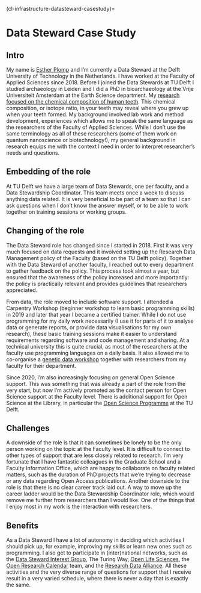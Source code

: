 (cl-infrastructure-datasteward-casestudy)=
# Data Steward Case Study

## Intro
My name is [Esther Plomp](https://estherplomp.github.io/) and I’m currently a Data Steward at the Delft University of Technology in the Netherlands. 
I have worked at the Faculty of Applied Sciences since 2018. 
Before I joined the Data Stewards at TU Delft I studied archaeology in Leiden and I did a PhD in bioarchaeology at the Vrije Universiteit Amsterdam at the Earth Science department. 
My [research focused on the chemical composition of human teeth](https://doi.org/10.5281/zenodo.3929551). 
This chemical composition, or isotope ratio, in your teeth may reveal where you grew up when your teeth formed. 
My background involved lab work and method development, experiences which allows me to speak the same language as the researchers of the Faculty of Applied Sciences. 
While I don’t use the same terminology as all of these researchers (some of them work on quantum nanoscience or biotechnology!), my general background in research equips me with the context I need in order to interpret researcher’s needs and questions. 

## Embedding of the role
At TU Delft we have a large team of Data Stewards, one per faculty, and a Data Stewardship Coordinator. 
This team meets once a week to discuss anything data related. 
It is very beneficial to be part of a team so that I can ask questions when I don’t know the answer myself, or to be able to work together on training sessions or working groups. 

## Changing of the role
The Data Steward role has changed since I started in 2018. 
First it was very much focused on data requests and it involved setting up the Research Data Management policy of the Faculty (based on the TU Delft policy). 
Together with the Data Steward of another faculty, I reached out to every department to gather feedback on the policy. 
This process took almost a year, but ensured that the awareness of the policy increased and more importantly: the policy is practically relevant and provides guidelines that researchers appreciated. 

From data, the role moved to include software support. 
I attended a Carpentry Workshop (beginner workshop to learn basic programming skills) in 2019 and later that year I became a certified trainer. 
While I do not use programming for my daily work necessarily (I use it for parts of it to analyse data or generate reports, or provide data visualisations for my own research), these basic training sessions make it easier to understand requirements regarding software and code management and sharing. 
At a technical university this is quite crucial, as most of the researchers at the faculty use programming languages on a daily basis. 
It also allowed me to co-organise a [genetic data workshop](https://openworking.wordpress.com/2019/06/07/tu-delfts-first-genomics-data-carpentry/) together with researchers from my faculty for their department. 

Since 2020, I’m also increasingly focusing on general Open Science support. 
This was something that was already a part of the role from the very start, but now I’m actively promoted as the contact person for Open Science support at the Faculty level. 
There is additional support for Open Science at the Library, in particular the [Open Science Programme](https://www.tudelft.nl/library/tu-delft-open-science) at the TU Delft. 

## Challenges
A downside of the role is that it can sometimes be lonely to be the only person working on the topic at the Faculty level. 
It is difficult to connect to other types of support that are less closely related to research. 
I’m very fortunate that I have fantastic colleagues in the Graduate School and a Faculty Information Office, which are happy to collaborate on faculty related matters, such as the duration of PhD projects that we’re trying to decrease or any data regarding Open Access publications. 
Another downside to the role is that there is no clear career track laid out. 
A way to move up the career ladder would be the Data Stewardship Coordinator role, which would remove me further from researchers than I would like. 
One of the things that I enjoy most in my work is the interaction with researchers. 

## Benefits
As a Data Steward I have a lot of autonomy in deciding which activities I should pick up, for example, improving my skills or learn new ones such as programming. 
I also get to participate in (inter)national networks, such as the [Data Steward Interest Group](https://www.dtls.nl/about/community/interest-groups/data-stewards-interest-group/), The Turing Way, [Open Life Sciences](https://openlifesci.org/), the [Open Research Calendar](https://openresearchcalendar.org/) team, and the [Research Data Alliance](https://www.rd-alliance.org/groups/physical-samples-and-collections-research-data-ecosystem-ig). 
All these activities and the very diverse range of questions for support that I receive result in a very varied schedule, where there is never a day that is exactly the same.


